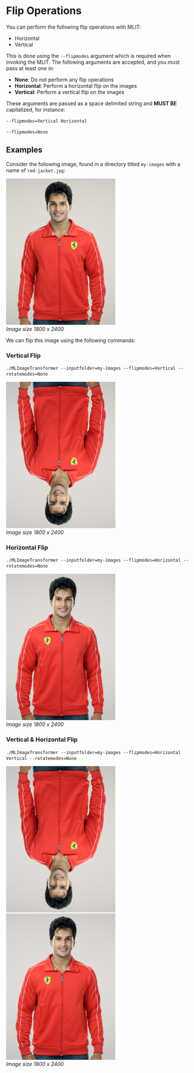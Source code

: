 # Flip Operations
You can perform the following flip operations with MLIT:
- Horizontal
- Vertical

This is done using the `--flipmodes` argument which is required when invoking the MLIT. The following arguments are accepted, and you must pass at least one in:

- **None**: Do not perform any flip operations
- **Horizontal**: Perform a horizontal flip on the images
- **Vertical**: Perform a vertical flip on the images

These arguments are passed as a space delimited string and **MUST BE** capitalized, for instance:

```
--flipmodes=Vertical Horizontal
```

```
--flipmodes=None
```

## Examples
Consider the following image, found in a directory titled `my-images` with a name of `red-jacket.jpg`:

<p align="left">
  <img src="https://raw.githubusercontent.com/sharpdarts/ml-image-transformations/gh-pages/_images/red-jacket.jpg" alt="logo" width="300"/>
  <br />
  <em>Image size 1800 x 2400</em>
</p>

We can flip this image using the following commands:

### Vertical Flip

```
./MLImageTransformer --inputfolder=my-images --flipmodes=Vertical --rotatemodes=None
```
<p align="left">
  <img src="https://raw.githubusercontent.com/sharpdarts/ml-image-transformations/gh-pages/_images/red-jacket_Vertical_None.jpg" alt="logo" width="300"/>
  <br />
  <em>Image size 1800 x 2400</em>
</p>

### Horizontal Flip

```
./MLImageTransformer --inputfolder=my-images --flipmodes=Horizontal --rotatemodes=None
```
<p align="left">
  <img src="https://raw.githubusercontent.com/sharpdarts/ml-image-transformations/gh-pages/_images/red-jacket_Horizontal_None.jpg" alt="logo" width="300"/>
  <br />
  <em>Image size 1800 x 2400</em>
</p>

### Vertical & Horizontal Flip

```
./MLImageTransformer --inputfolder=my-images --flipmodes=Horizontal Vertical --rotatemodes=None
```
<p align="left">
<img src="https://raw.githubusercontent.com/sharpdarts/ml-image-transformations/gh-pages/_images/red-jacket_Vertical_None.jpg" alt="logo" width="300"/>
  <img src="https://raw.githubusercontent.com/sharpdarts/ml-image-transformations/gh-pages/_images/red-jacket_Horizontal_None.jpg" alt="logo" width="300"/>
  <br />
  <em>Image size 1800 x 2400</em>
</p>